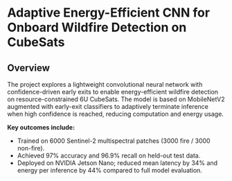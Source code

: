 # Adaptive Energy-Efficient CNN for Onboard Wildfire Detection on CubeSats

## Overview

The project explores a lightweight convolutional neural network with confidence-driven early exits to enable energy-efficient wildfire detection on resource-constrained 6U CubeSats. The model is based on MobileNetV2 augmented with early-exit classifiers to adaptively terminate inference when high confidence is reached, reducing computation and energy usage.

**Key outcomes include:**
- Trained on 6000 Sentinel-2 multispectral patches (3000 fire / 3000 non-fire).
- Achieved 97% accuracy and 96.9% recall on held-out test data.
- Deployed on NVIDIA Jetson Nano; reduced mean latency by 34% and energy per inference by 44% compared to full model evaluation.
